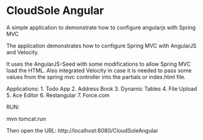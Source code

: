 CloudSole Angular
====================

A simple application to demonstrate how to configure angularjs with Spring MVC

The application demonstrates how to configure Spring MVC with AngularJS and Velocity.

It uses the AngularJS-Seed with some modifications to allow Spring MVC load the HTML. 
Also integrated Velocity in case it is needed to pass some values from the spring mvc controller into the partials or index.html file.

Applications:
    1. Todo App
    2. Address Book
    3. Dynamic Tables
    4. File Upload
    5. Ace Editor
    6. Restangular
    7. Force.com 

RUN: 

mvn tomcat:run

Then open the URL: http://localhost:8080/CloudSoleAngular